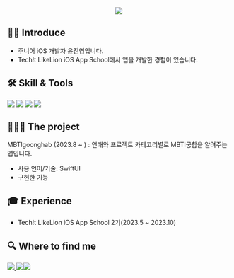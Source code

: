 <div align= "center">
    <img src="https://capsule-render.vercel.app/api?type=waving&color=gradient&height=240&text=Jinios%20🍊&animation=&fontColor=ffffff&fontSize=70" />
</div>

## 👋🏻 Introduce
- 주니어 iOS 개발자 윤진영입니다.
- Tech!t LikeLion iOS App School에서 앱을 개발한 경험이 있습니다.

##  🛠️ Skill & Tools 
<img src="https://img.shields.io/badge/xcode-147EFB?style=flat&logo=xcode&logoColor=white"> <img src="https://img.shields.io/badge/github-181717?style=flat&logo=github&logoColor=white"> <img src="https://img.shields.io/badge/figma-F24E1E?style=flat&logo=figma&logoColor=white"> <img src="https://img.shields.io/badge/Swift-EE4C2C?style=flat&logo=logoColor=white">

##  👩🏻‍💻 The project 
MBTIgoonghab (2023.8 ~ ) : 연애와 프로젝트 카테고리별로 MBTI궁합을 알려주는 앱입니다.
- 사용 언어/기술: SwiftUI
- 구현한 기능

## 🎓 Experience 
- Tech!t LikeLion iOS App School 2기(2023.5 ~ 2023.10) 

## 🔍 Where to find me 

<img src="https://img.shields.io/badge/Notion-000000?style=flat&logo=Notion&logoColor=white&link="><a href=mailto:cuke709@gamil.com> <img src="https://img.shields.io/badge/Gmail-EA4335?style=flat&logo=Gmail&logoColor=white&link=mailto:cuke709@gmail.com"><img src="https://img.shields.io/badge/Discord-5865F2?style=flat&logo=Discord&logoColor=white">
